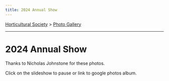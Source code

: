 ```yaml
---
title: 2024 Annual Show
---
```


[Horticultural Society](/horticultural-society) > [Photo Gallery](/horticultural-society/PhotoGallery)

----

# 2024 Annual Show

Thanks to Nicholas Johnstone for these photos.

Click on the slideshow to pause or link to google photos album.


<div id="shsshow2023"></div>
<script src="/home/gallery/shsshow2024.js"></script>
<script src="/home/gallery/galleries.js"></script>
<script>
  if (window.innerWidth > 1000) {
  var d=document.getElementById("shsshow2024");
  d.style.height="40em";
  }
</script>
